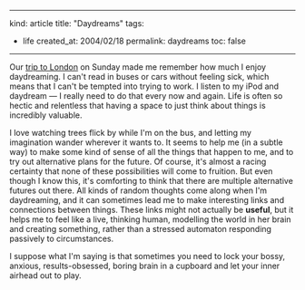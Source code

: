 -----
kind: article
title: "Daydreams"
tags:
- life
created_at: 2004/02/18
permalink: daydreams
toc: false
-----

<p>Our <a href="http://www.rousette.org.uk/blog/archives/national-gallery" title="National Gallery">trip to London</a> on Sunday made me remember how much I enjoy daydreaming. I can't read in buses or cars without feeling sick, which means that I can't be tempted into trying to work. I listen to my iPod and daydream &mdash; I really need to do that every now and again. Life is often so hectic and relentless that having a space to just think about things is incredibly valuable.</p>
<p>I love watching trees flick by while I'm on the bus, and letting my imagination wander wherever it wants to. It seems to help me (in a subtle way) to make some kind of sense of all the things that happen to me, and to try out alternative plans for the future. Of course, it's almost a racing certainty that none of these possibilities will come to fruition. But even though I know this, it's comforting to think that there are multiple alternative futures out there. All kinds of random thoughts come along when I'm daydreaming, and it can sometimes lead me to make interesting links and connections between things. These links might not actually be <strong>useful</strong>, but it helps me to feel like a live, thinking human, modelling the world in her brain and creating something, rather than a stressed automaton responding passively to circumstances.</p>
<p>I suppose what I'm saying is that sometimes you need to lock your bossy, anxious, results-obsessed, boring brain in a cupboard and let your inner airhead out to play.</p>


